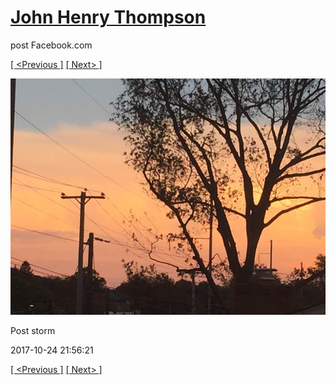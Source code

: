 # [John Henry Thompson](../README.md)
post Facebook.com

[[ <Previous ]](2017-10-27-2.md) [[ Next> ]](2017-10-22-1.md)

[![](../media/2017-10-24/Timeline-Photos-Post-storm.jpg)](../README.md)

Post storm

2017-10-24 21:56:21

[[ <Previous ]](2017-10-27-2.md) [[ Next> ]](2017-10-22-1.md)